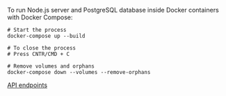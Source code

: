 To run Node.js server and PostgreSQL database inside Docker containers with Docker Compose:

```shell
# Start the process
docker-compose up --build

# To close the process
# Press CNTR/CMD + C

# Remove volumes and orphans
docker-compose down --volumes --remove-orphans

```

[API endpoints](back-end/readme.md)
